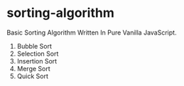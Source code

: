 # sorting-algorithm

Basic Sorting Algorithm Written In Pure Vanilla JavaScript.

1. Bubble Sort
2. Selection Sort
3. Insertion Sort
4. Merge Sort
5. Quick Sort

